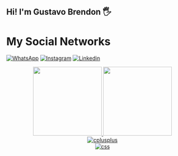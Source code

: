   ## Hi! I'm Gustavo Brendon 🖐️
<h1 style="font-weight: bold">My Social Networks</h1>

[![WhatsApp](https://img.shields.io/badge/WhatsApp-25D366?style=for-the-badge&logo=whatsapp&logoColor=white)](https://api.whatsapp.com/send?phone=5533999450505&text=Ol%C3%A1!%20Estou%20entrando%20em%20contato%20com%20voc%C3%AA%20ap%C3%B3s%20ter%20visitado%20sua%20p%C3%A1gina%20no%20Github.)
[![Instagram](https://img.shields.io/badge/Instagram-E4405F?style=for-the-badge&logo=instagram&logoColor=white)](https://www.instagram.com/guhgomes_b/) <a href="https://www.linkedin.com/in/gustavo-brendon-51a2a3251/" rel="nofollow"><img src="https://camo.githubusercontent.com/a80d00f23720d0bc9f55481cfcd77ab79e141606829cf16ec43f8cacc7741e46/68747470733a2f2f696d672e736869656c64732e696f2f62616467652f4c696e6b6564496e2d3030373742353f7374796c653d666f722d7468652d6261646765266c6f676f3d6c696e6b6564696e266c6f676f436f6c6f723d7768697465" alt="Linkedin" data-canonical-src="https://img.shields.io/badge/LinkedIn-0077B5?style=for-the-badge&amp;logo=linkedin&amp;logoColor=white" style="max-width: 100%;"></a>



<div align="center">
  <a href="https://github.com/GulinBro">
  <img height="180em" src="https://github-readme-stats.vercel.app/api?username=GulinBro&show_icons=true&theme=dark&include_all_commits=true&count_private=true"/>
  <img height="180em" src="https://github-readme-stats.vercel.app/api/top-langs/?username=GulinBro&layout=compact&langs_count=7&theme=dark"/>
  <div align="center">
  <img align="center" alt="cplusplus" src="https://img.shields.io/badge/C%2B%2B-00599C?style=for-the-badge&logo=c%2B%2B&logoColor=white" /> 
  </div> 
    
   <img align="center" alt="css" src="https://camo.githubusercontent.com/3a0f693cfa032ea4404e8e02d485599bd0d192282b921026e89d271aaa3d7565/68747470733a2f2f696d672e736869656c64732e696f2f62616467652f435353332d3135373242363f7374796c653d666f722d7468652d6261646765266c6f676f3d63737333266c6f676f436f6c6f723d7768697465" data-canonical-src="https://img.shields.io/badge/CSS3-1572B6?style=for-the-badge&amp;logo=css3&amp;logoColor=white" style="max-width: 100%;">

    
  
   
